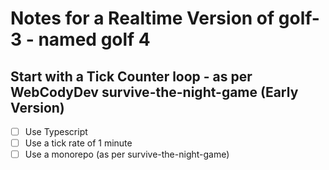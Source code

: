 # Notes for a Realtime Version of golf-3 - named golf 4

## Start with a Tick Counter loop - as per WebCodyDev survive-the-night-game (Early Version)

- [ ] Use Typescript
- [ ] Use a tick rate of 1 minute
- [ ] Use a monorepo (as per survive-the-night-game)
